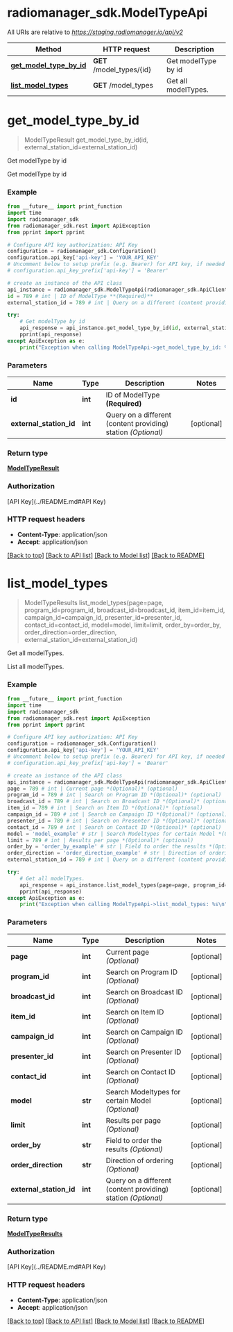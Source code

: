 # radiomanager_sdk.ModelTypeApi

All URIs are relative to *https://staging.radiomanager.io/api/v2*

Method | HTTP request | Description
------------- | ------------- | -------------
[**get_model_type_by_id**](ModelTypeApi.md#get_model_type_by_id) | **GET** /model_types/{id} | Get modelType by id
[**list_model_types**](ModelTypeApi.md#list_model_types) | **GET** /model_types | Get all modelTypes.


# **get_model_type_by_id**
> ModelTypeResult get_model_type_by_id(id, external_station_id=external_station_id)

Get modelType by id

Get modelType by id

### Example
```python
from __future__ import print_function
import time
import radiomanager_sdk
from radiomanager_sdk.rest import ApiException
from pprint import pprint

# Configure API key authorization: API Key
configuration = radiomanager_sdk.Configuration()
configuration.api_key['api-key'] = 'YOUR_API_KEY'
# Uncomment below to setup prefix (e.g. Bearer) for API key, if needed
# configuration.api_key_prefix['api-key'] = 'Bearer'

# create an instance of the API class
api_instance = radiomanager_sdk.ModelTypeApi(radiomanager_sdk.ApiClient(configuration))
id = 789 # int | ID of ModelType **(Required)**
external_station_id = 789 # int | Query on a different (content providing) station *(Optional)* (optional)

try:
    # Get modelType by id
    api_response = api_instance.get_model_type_by_id(id, external_station_id=external_station_id)
    pprint(api_response)
except ApiException as e:
    print("Exception when calling ModelTypeApi->get_model_type_by_id: %s\n" % e)
```

### Parameters

Name | Type | Description  | Notes
------------- | ------------- | ------------- | -------------
 **id** | **int**| ID of ModelType **(Required)** | 
 **external_station_id** | **int**| Query on a different (content providing) station *(Optional)* | [optional] 

### Return type

[**ModelTypeResult**](ModelTypeResult.md)

### Authorization

[API Key](../README.md#API Key)

### HTTP request headers

 - **Content-Type**: application/json
 - **Accept**: application/json

[[Back to top]](#) [[Back to API list]](../README.md#documentation-for-api-endpoints) [[Back to Model list]](../README.md#documentation-for-models) [[Back to README]](../README.md)

# **list_model_types**
> ModelTypeResults list_model_types(page=page, program_id=program_id, broadcast_id=broadcast_id, item_id=item_id, campaign_id=campaign_id, presenter_id=presenter_id, contact_id=contact_id, model=model, limit=limit, order_by=order_by, order_direction=order_direction, external_station_id=external_station_id)

Get all modelTypes.

List all modelTypes.

### Example
```python
from __future__ import print_function
import time
import radiomanager_sdk
from radiomanager_sdk.rest import ApiException
from pprint import pprint

# Configure API key authorization: API Key
configuration = radiomanager_sdk.Configuration()
configuration.api_key['api-key'] = 'YOUR_API_KEY'
# Uncomment below to setup prefix (e.g. Bearer) for API key, if needed
# configuration.api_key_prefix['api-key'] = 'Bearer'

# create an instance of the API class
api_instance = radiomanager_sdk.ModelTypeApi(radiomanager_sdk.ApiClient(configuration))
page = 789 # int | Current page *(Optional)* (optional)
program_id = 789 # int | Search on Program ID *(Optional)* (optional)
broadcast_id = 789 # int | Search on Broadcast ID *(Optional)* (optional)
item_id = 789 # int | Search on Item ID *(Optional)* (optional)
campaign_id = 789 # int | Search on Campaign ID *(Optional)* (optional)
presenter_id = 789 # int | Search on Presenter ID *(Optional)* (optional)
contact_id = 789 # int | Search on Contact ID *(Optional)* (optional)
model = 'model_example' # str | Search Modeltypes for certain Model *(Optional)* (optional)
limit = 789 # int | Results per page *(Optional)* (optional)
order_by = 'order_by_example' # str | Field to order the results *(Optional)* (optional)
order_direction = 'order_direction_example' # str | Direction of ordering *(Optional)* (optional)
external_station_id = 789 # int | Query on a different (content providing) station *(Optional)* (optional)

try:
    # Get all modelTypes.
    api_response = api_instance.list_model_types(page=page, program_id=program_id, broadcast_id=broadcast_id, item_id=item_id, campaign_id=campaign_id, presenter_id=presenter_id, contact_id=contact_id, model=model, limit=limit, order_by=order_by, order_direction=order_direction, external_station_id=external_station_id)
    pprint(api_response)
except ApiException as e:
    print("Exception when calling ModelTypeApi->list_model_types: %s\n" % e)
```

### Parameters

Name | Type | Description  | Notes
------------- | ------------- | ------------- | -------------
 **page** | **int**| Current page *(Optional)* | [optional] 
 **program_id** | **int**| Search on Program ID *(Optional)* | [optional] 
 **broadcast_id** | **int**| Search on Broadcast ID *(Optional)* | [optional] 
 **item_id** | **int**| Search on Item ID *(Optional)* | [optional] 
 **campaign_id** | **int**| Search on Campaign ID *(Optional)* | [optional] 
 **presenter_id** | **int**| Search on Presenter ID *(Optional)* | [optional] 
 **contact_id** | **int**| Search on Contact ID *(Optional)* | [optional] 
 **model** | **str**| Search Modeltypes for certain Model *(Optional)* | [optional] 
 **limit** | **int**| Results per page *(Optional)* | [optional] 
 **order_by** | **str**| Field to order the results *(Optional)* | [optional] 
 **order_direction** | **str**| Direction of ordering *(Optional)* | [optional] 
 **external_station_id** | **int**| Query on a different (content providing) station *(Optional)* | [optional] 

### Return type

[**ModelTypeResults**](ModelTypeResults.md)

### Authorization

[API Key](../README.md#API Key)

### HTTP request headers

 - **Content-Type**: application/json
 - **Accept**: application/json

[[Back to top]](#) [[Back to API list]](../README.md#documentation-for-api-endpoints) [[Back to Model list]](../README.md#documentation-for-models) [[Back to README]](../README.md)


